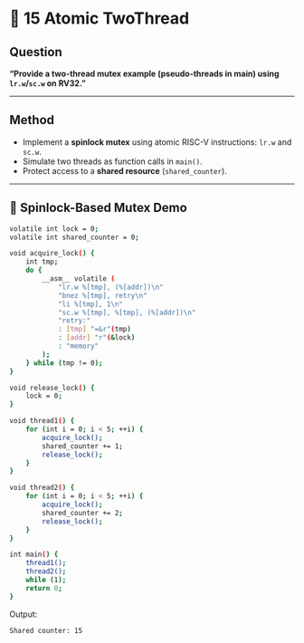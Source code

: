 # 🔁 15 Atomic TwoThread

## Question

**“Provide a two-thread mutex example (pseudo-threads in main) using `lr.w`/`sc.w` on RV32.”**

---

## Method

- Implement a **spinlock mutex** using atomic RISC-V instructions: `lr.w` and `sc.w`.
- Simulate two threads as function calls in `main()`.
- Protect access to a **shared resource** (`shared_counter`).

---

## 🔐 Spinlock-Based Mutex Demo

```bash
volatile int lock = 0;
volatile int shared_counter = 0;

void acquire_lock() {
    int tmp;
    do {
        __asm__ volatile (
            "lr.w %[tmp], (%[addr])\n"
            "bnez %[tmp], retry\n"
            "li %[tmp], 1\n"
            "sc.w %[tmp], %[tmp], (%[addr])\n"
            "retry:"
            : [tmp] "=&r"(tmp)
            : [addr] "r"(&lock)
            : "memory"
        );
    } while (tmp != 0);
}

void release_lock() {
    lock = 0;
}

void thread1() {
    for (int i = 0; i < 5; ++i) {
        acquire_lock();
        shared_counter += 1;
        release_lock();
    }
}

void thread2() {
    for (int i = 0; i < 5; ++i) {
        acquire_lock();
        shared_counter += 2;
        release_lock();
    }
}

int main() {
    thread1();
    thread2();
    while (1);
    return 0;
}
```

Output:

```bash
Shared counter: 15
```

